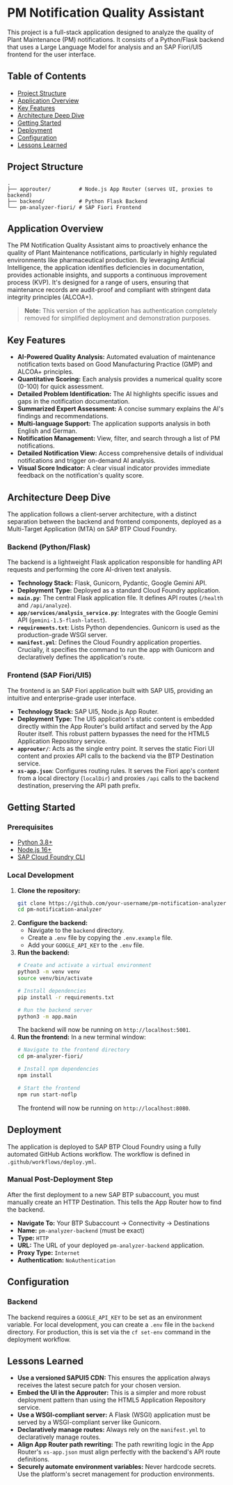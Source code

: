 # PM Notification Quality Assistant

This project is a full-stack application designed to analyze the quality of Plant Maintenance (PM) notifications. It consists of a Python/Flask backend that uses a Large Language Model for analysis and an SAP Fiori/UI5 frontend for the user interface.

## Table of Contents

- [Project Structure](#project-structure)
- [Application Overview](#application-overview)
- [Key Features](#key-features)
- [Architecture Deep Dive](#architecture-deep-dive)
- [Getting Started](#getting-started)
- [Deployment](#deployment)
- [Configuration](#configuration)
- [Lessons Learned](#lessons-learned)

## Project Structure

```
.
├── approuter/         # Node.js App Router (serves UI, proxies to backend)
├── backend/           # Python Flask Backend
└── pm-analyzer-fiori/ # SAP Fiori Frontend
```

## Application Overview

The PM Notification Quality Assistant aims to proactively enhance the quality of Plant Maintenance notifications, particularly in highly regulated environments like pharmaceutical production. By leveraging Artificial Intelligence, the application identifies deficiencies in documentation, provides actionable insights, and supports a continuous improvement process (KVP). It's designed for a range of users, ensuring that maintenance records are audit-proof and compliant with stringent data integrity principles (ALCOA+).

> **Note:** This version of the application has authentication completely removed for simplified deployment and demonstration purposes.

## Key Features

- **AI-Powered Quality Analysis:** Automated evaluation of maintenance notification texts based on Good Manufacturing Practice (GMP) and ALCOA+ principles.
- **Quantitative Scoring:** Each analysis provides a numerical quality score (0-100) for quick assessment.
- **Detailed Problem Identification:** The AI highlights specific issues and gaps in the notification documentation.
- **Summarized Expert Assessment:** A concise summary explains the AI's findings and recommendations.
- **Multi-language Support:** The application supports analysis in both English and German.
- **Notification Management:** View, filter, and search through a list of PM notifications.
- **Detailed Notification View:** Access comprehensive details of individual notifications and trigger on-demand AI analysis.
- **Visual Score Indicator:** A clear visual indicator provides immediate feedback on the notification's quality score.

## Architecture Deep Dive

The application follows a client-server architecture, with a distinct separation between the backend and frontend components, deployed as a Multi-Target Application (MTA) on SAP BTP Cloud Foundry.

### Backend (Python/Flask)

The backend is a lightweight Flask application responsible for handling API requests and performing the core AI-driven text analysis.

- **Technology Stack:** Flask, Gunicorn, Pydantic, Google Gemini API.
- **Deployment Type:** Deployed as a standard Cloud Foundry application.
- **`main.py`**: The central Flask application file. It defines API routes (`/health` and `/api/analyze`).
- **`app/services/analysis_service.py`**: Integrates with the Google Gemini API (`gemini-1.5-flash-latest`).
- **`requirements.txt`**: Lists Python dependencies. Gunicorn is used as the production-grade WSGI server.
- **`manifest.yml`**: Defines the Cloud Foundry application properties. Crucially, it specifies the command to run the app with Gunicorn and declaratively defines the application's route.

### Frontend (SAP Fiori/UI5)

The frontend is an SAP Fiori application built with SAP UI5, providing an intuitive and enterprise-grade user interface.

- **Technology Stack:** SAP UI5, Node.js App Router.
- **Deployment Type:** The UI5 application's static content is embedded directly within the App Router's build artifact and served by the App Router itself. This robust pattern bypasses the need for the HTML5 Application Repository service.
- **`approuter/`**: Acts as the single entry point. It serves the static Fiori UI content and proxies API calls to the backend via the BTP Destination service.
- **`xs-app.json`**: Configures routing rules. It serves the Fiori app's content from a local directory (`localDir`) and proxies `/api` calls to the backend destination, preserving the API path prefix.

## Getting Started

### Prerequisites

- [Python 3.8+](https://www.python.org/downloads/)
- [Node.js 16+](https://nodejs.org/en/download/)
- [SAP Cloud Foundry CLI](https://developers.sap.com/topics/cloud-foundry.html)

### Local Development

1.  **Clone the repository:**
    ```bash
    git clone https://github.com/your-username/pm-notification-analyzer.git
    cd pm-notification-analyzer
    ```
2.  **Configure the backend:**
    - Navigate to the `backend` directory.
    - Create a `.env` file by copying the `.env.example` file.
    - Add your `GOOGLE_API_KEY` to the `.env` file.
3.  **Run the backend:**
    ```bash
    # Create and activate a virtual environment
    python3 -m venv venv
    source venv/bin/activate

    # Install dependencies
    pip install -r requirements.txt

    # Run the backend server
    python3 -m app.main
    ```
    The backend will now be running on `http://localhost:5001`.
4.  **Run the frontend:**
    In a new terminal window:
    ```bash
    # Navigate to the frontend directory
    cd pm-analyzer-fiori/

    # Install npm dependencies
    npm install

    # Start the frontend
    npm run start-noflp
    ```
    The frontend will now be running on `http://localhost:8080`.

## Deployment

The application is deployed to SAP BTP Cloud Foundry using a fully automated GitHub Actions workflow. The workflow is defined in `.github/workflows/deploy.yml`.

### Manual Post-Deployment Step

After the first deployment to a new SAP BTP subaccount, you must manually create an HTTP Destination. This tells the App Router how to find the backend.

- **Navigate To:** Your BTP Subaccount → Connectivity → Destinations
- **Name:** `pm-analyzer-backend` (must be exact)
- **Type:** `HTTP`
- **URL:** The URL of your deployed `pm-analyzer-backend` application.
- **Proxy Type:** `Internet`
- **Authentication:** `NoAuthentication`

## Configuration

### Backend

The backend requires a `GOOGLE_API_KEY` to be set as an environment variable. For local development, you can create a `.env` file in the `backend` directory. For production, this is set via the `cf set-env` command in the deployment workflow.

## Lessons Learned

- **Use a versioned SAPUI5 CDN:** This ensures the application always receives the latest secure patch for your chosen version.
- **Embed the UI in the Approuter:** This is a simpler and more robust deployment pattern than using the HTML5 Application Repository service.
- **Use a WSGI-compliant server:** A Flask (WSGI) application must be served by a WSGI-compliant server like Gunicorn.
- **Declaratively manage routes:** Always rely on the `manifest.yml` to declaratively manage routes.
- **Align App Router path rewriting:** The path rewriting logic in the App Router's `xs-app.json` must align perfectly with the backend's API route definitions.
- **Securely automate environment variables:** Never hardcode secrets. Use the platform's secret management for production environments.